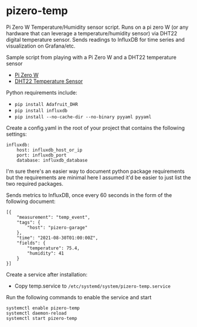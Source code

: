# pizero-temp
Pi Zero W Temperature/Humidity sensor script. Runs on a pi zero W (or any hardware that can leverage a temperature/humidity sensor) via DHT22 digital temperature sensor. Sends readings to InfluxDB for time series and visualization on Grafana/etc.

Sample script from playing with a Pi Zero W and a DHT22 temperature sensor
* [Pi Zero W](https://www.raspberrypi.org/products/raspberry-pi-zero-w/)
* [DHT22 Temperature Sensor](https://www.adafruit.com/product/385)

Python requirements include:
* `pip install Adafruit_DHR`
* `pip install influxdb`
* `pip install --no-cache-dir --no-binary pyyaml pyyaml`

Create a config.yaml in the root of your project that contains the following settings:
```
influxdb:
    host: influxdb_host_or_ip
    port: influxdb_port
    database: influxdb_database
```

I'm sure there's an easier way to document python package requirements but the requirements are minimal here
I assumed it'd be easier to just list the two required packages.

Sends metrics to InfluxDB, once every 60 seconds in the form of the following document:
```
[{
    "measurement": "temp_event",
    "tags": {
        "host": "pizero-garage"
    },
    "time": "2021-08-30T01:00:00Z",
    "fields": {
        "temperature": 75.4,
        "humidity": 41
    }
}]
```

Create a service after installation:

* Copy temp.service to `/etc/systemd/system/pizero-temp.service`

Run the following commands to enable the service and start
```
systemctl enable pizero-temp
systemctl daemon-reload
systemctl start pizero-temp
```
